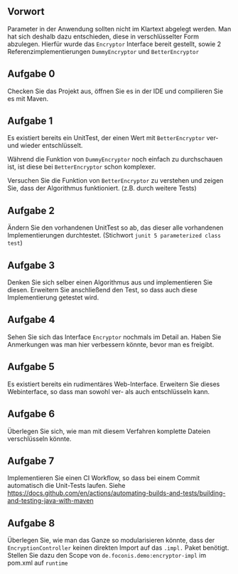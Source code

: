 Vorwort
-------
Parameter in der Anwendung sollten nicht im Klartext abgelegt werden.
Man hat sich deshalb dazu entschieden, diese in verschlüsselter Form abzulegen. Hierfür wurde das `Encryptor` Interface 
bereit gestellt, sowie 2 Referenzimplementierungen `DummyEncryptor` und `BetterEncryptor`


Aufgabe 0
---------
Checken Sie das Projekt aus, öffnen Sie es in der IDE und compilieren Sie es mit Maven. 


Aufgabe 1
---------
Es existiert bereits ein UnitTest, der einen Wert mit `BetterEncryptor` ver- und wieder entschlüsselt.

Während die Funktion von `DummyEncryptor` noch einfach zu durchschauen ist, ist diese bei `BetterEncryptor` schon 
komplexer.

Versuchen Sie die Funktion von `BetterEncryptor` zu verstehen und zeigen Sie, dass der Algorithmus funktioniert. 
(z.B. durch weitere Tests)


Aufgabe 2
---------
Ändern Sie den vorhandenen UnitTest so ab, das dieser alle vorhandenen Implementierungen durchtestet.
(Stichwort `junit 5 parameterized class test`)


Aufgabe 3
---------
Denken Sie sich selber einen Algorithmus aus und implementieren Sie diesen. Erweitern Sie anschließend den Test, so dass
auch diese Implementierung getestet wird.


Aufgabe 4
---------
Sehen Sie sich das Interface `Encryptor` nochmals im Detail an. Haben Sie Anmerkungen was man hier verbessern könnte,
bevor man es freigibt.


Aufgabe 5
---------
Es existiert bereits ein rudimentäres Web-Interface. Erweitern Sie dieses Webinterface, so dass man sowohl ver- als auch
entschlüsseln kann.


Aufgabe 6
---------
Überlegen Sie sich, wie man mit diesem Verfahren komplette Dateien verschlüsseln könnte.


Aufgabe 7
---------
Implementieren Sie einen CI Workflow, so dass bei einem Commit automatisch die Unit-Tests laufen.
Siehe
https://docs.github.com/en/actions/automating-builds-and-tests/building-and-testing-java-with-maven


Aufgabe 8
---------
Überlegen Sie, wie man das Ganze so modularisieren könnte, dass der `EncryptionController` keinen direkten Import auf das `.impl.`
Paket benötigt. Stellen Sie dazu den Scope von `de.foconis.demo:encryptor-impl` im pom.xml auf `runtime`
